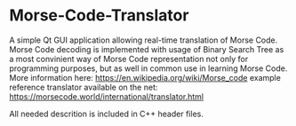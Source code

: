 # Morse-Code-Translator

A simple Qt GUI application allowing real-time translation of Morse Code.
Morse Code decoding is implemented with usage of Binary Search Tree as a most convinient way of Morse Code representation not only for programming purposes,
but as well in common use in learning Morse Code.
More information here: https://en.wikipedia.org/wiki/Morse_code
example reference translator available on the net: https://morsecode.world/international/translator.html 

All needed descrition is included in C++ header files.
